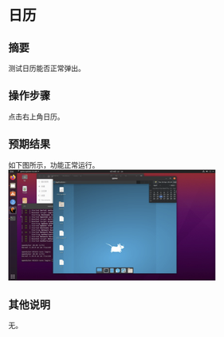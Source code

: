 # 日历

## 摘要

测试日历能否正常弹出。

## 操作步骤

点击右上角日历。

## 预期结果

如下图所示，功能正常运行。![日历-1](./img/日历-1.png)

## 其他说明

无。

